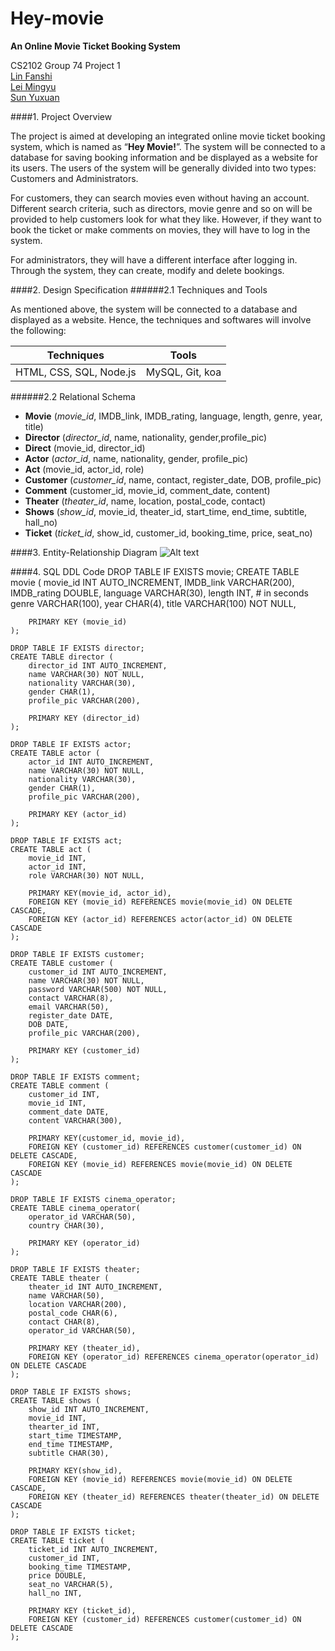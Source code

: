 Hey-movie
=========
**An Online Movie Ticket Booking System**

CS2102 Group 74 Project 1  
[Lin Fanshi](https://github.com/fanshicomic)  
[Lei Mingyu](https://github.com/lozy219)  
[Sun Yuxuan](https://github.com/VIN-S)  


####1. Project Overview

The project is aimed at developing an integrated online movie ticket booking system, which is named as “**Hey Movie!**”. The system will be connected to a database for saving booking information and be displayed as a website for its users. The users of the system will be generally divided into two types: Customers and Administrators.

For customers, they can search movies even without having an account. Different search criteria, such as directors, movie genre and so on will be provided to help customers look for what they like. However, if they want to book the ticket or make comments on movies, they will have to log in the system. 

For administrators, they will have a different interface after logging in. Through the system, they can create, modify and delete bookings.


####2. Design Specification
######2.1 Techniques and Tools 

As mentioned above, the system will be connected to a database and displayed as a website. Hence, the techniques and softwares will involve the following:

Techniques              | Tools           | 
----------------------- | --------------- | 
HTML, CSS, SQL, Node.js | MySQL, Git, koa |

######2.2 Relational Schema

* **Movie** (*movie_id*, IMDB_link, IMDB_rating, language, length, genre, year, title)
* **Director** (*director_id*, name, nationality, gender,profile_pic)
* **Direct** (movie_id, director_id)
* **Actor** (*actor_id*, name, nationality, gender, profile_pic)
* **Act** (movie_id, actor_id, role)
* **Customer** (*customer_id*, name, contact, register_date, DOB, profile_pic)
* **Comment** (customer_id, movie_id, comment_date, content)
* **Theater** (*theater_id*, name, location, postal_code, contact)
* **Shows** (*show_id*, movie_id, theater_id, start_time, end_time, subtitle, hall_no)
* **Ticket** (*ticket_id*, show_id, customer_id, booking_time, price, seat_no)



####3. Entity-Relationship Diagram
![Alt text](http://oi62.tinypic.com/6sxsv6.jpg "ER diagram")



####4. SQL DDL Code
	DROP TABLE IF EXISTS movie;
	CREATE TABLE movie (
		movie_id INT AUTO_INCREMENT,
		IMDB_link VARCHAR(200),
		IMDB_rating DOUBLE,
		language VARCHAR(30),
		length INT, # in seconds
		genre VARCHAR(100),
		year CHAR(4),
		title VARCHAR(100) NOT NULL,
	
		PRIMARY KEY (movie_id)
	);
	
	DROP TABLE IF EXISTS director;
	CREATE TABLE director (
		director_id INT AUTO_INCREMENT,
		name VARCHAR(30) NOT NULL,
		nationality VARCHAR(30),
		gender CHAR(1),
		profile_pic VARCHAR(200),
	
		PRIMARY KEY (director_id)
	);
	
	DROP TABLE IF EXISTS actor;
	CREATE TABLE actor (
		actor_id INT AUTO_INCREMENT,
		name VARCHAR(30) NOT NULL,
		nationality VARCHAR(30),
		gender CHAR(1),
		profile_pic VARCHAR(200),
	
		PRIMARY KEY (actor_id)
	);
	
	DROP TABLE IF EXISTS act;
	CREATE TABLE act (
		movie_id INT,
		actor_id INT,
		role VARCHAR(30) NOT NULL,
	
		PRIMARY KEY(movie_id, actor_id),
		FOREIGN KEY (movie_id) REFERENCES movie(movie_id) ON DELETE CASCADE,
		FOREIGN KEY (actor_id) REFERENCES actor(actor_id) ON DELETE CASCADE
	);
	
	DROP TABLE IF EXISTS customer;
	CREATE TABLE customer (
		customer_id INT AUTO_INCREMENT,
		name VARCHAR(30) NOT NULL,
		password VARCHAR(500) NOT NULL,
		contact VARCHAR(8),
		email VARCHAR(50),
		register_date DATE,
		DOB DATE,
		profile_pic VARCHAR(200),
	
		PRIMARY KEY (customer_id)
	); 
	
	DROP TABLE IF EXISTS comment;
	CREATE TABLE comment (
		customer_id INT,
		movie_id INT,
		comment_date DATE,
		content VARCHAR(300),
	
		PRIMARY KEY(customer_id, movie_id),
		FOREIGN KEY (customer_id) REFERENCES customer(customer_id) ON DELETE CASCADE,
		FOREIGN KEY (movie_id) REFERENCES movie(movie_id) ON DELETE CASCADE
	);
	
	DROP TABLE IF EXISTS cinema_operator;
	CREATE TABLE cinema_operator(
		operator_id VARCHAR(50),
		country CHAR(30),
		
		PRIMARY KEY (operator_id)
	);
	
	DROP TABLE IF EXISTS theater;
	CREATE TABLE theater (
		theater_id INT AUTO_INCREMENT,
		name VARCHAR(50),
		location VARCHAR(200),
		postal_code CHAR(6),
		contact CHAR(8),
		operator_id VARCHAR(50),
	
		PRIMARY KEY (theater_id),
		FOREIGN KEY (operator_id) REFERENCES cinema_operator(operator_id) ON DELETE CASCADE
	);
	
	DROP TABLE IF EXISTS shows;
	CREATE TABLE shows (
		show_id INT AUTO_INCREMENT,
		movie_id INT,
		thearter_id INT,
		start_time TIMESTAMP,
		end_time TIMESTAMP,
		subtitle CHAR(30),
	
		PRIMARY KEY(show_id),
		FOREIGN KEY (movie_id) REFERENCES movie(movie_id) ON DELETE CASCADE,
		FOREIGN KEY (theater_id) REFERENCES theater(theater_id) ON DELETE CASCADE
	);
	
	DROP TABLE IF EXISTS ticket;
	CREATE TABLE ticket (
		ticket_id INT AUTO_INCREMENT,
		customer_id INT,
		booking_time TIMESTAMP,
		price DOUBLE,
		seat_no VARCHAR(5),
		hall_no INT,
	
		PRIMARY KEY (ticket_id),
		FOREIGN KEY (customer_id) REFERENCES customer(customer_id) ON DELETE CASCADE
	);
